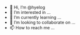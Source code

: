- 👋 Hi, I’m @hyelog
- 👀 I’m interested in ...
- 🌱 I’m currently learning ...
- 💞️ I’m looking to collaborate on ...
- 📫 How to reach me ...

<!---
hyelog/hyelog is a ✨ special ✨ repository because its `README.md` (this file) appears on your GitHub profile.
You can click the Preview link to take a look at your changes.
--->
